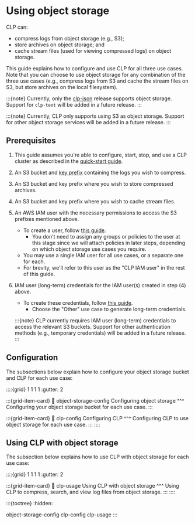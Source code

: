 # Using object storage

CLP can:

* compress logs from object storage (e.g., S3);
* store archives on object storage; and
* cache stream files (used for viewing compressed logs) on object storage.

This guide explains how to configure and use CLP for all three use cases. Note that you can choose
to use object storage for any combination of the three use cases (e.g., compress logs from S3 and
cache the stream files on S3, but store archives on the local filesystem).

:::{note}
Currently, only the [clp-json][release-choices] release supports object storage. Support for
`clp-text` will be added in a future release.
:::

:::{note}
Currently, CLP only supports using S3 as object storage. Support for other object storage services
will be added in a future release.
:::

## Prerequisites

1. This guide assumes you're able to configure, start, stop, and use a CLP cluster as described in
   the [quick-start guide](../quick-start-overview.md).
2. An S3 bucket and [key prefix][aws-key-prefixes] containing the logs you wish to compress.
3. An S3 bucket and key prefix where you wish to store compressed archives.
4. An S3 bucket and key prefix where you wish to cache stream files.
5. An AWS IAM user with the necessary permissions to access the S3 prefixes mentioned above.
    * To create a user, follow [this guide][aws-create-iam-user].
      * You don't need to assign any groups or policies to the user at this stage since we will
        attach policies in later steps, depending on which object storage use cases you require.
    * You may use a single IAM user for all use cases, or a separate one for each.
    * For brevity, we'll refer to this user as the "CLP IAM user" in the rest of this guide.
6. IAM user (long-term) credentials for the IAM user(s) created in step (4) above.
    * To create these credentials, follow [this guide][aws-create-access-keys].
      * Choose the "Other" use case to generate long-term credentials.

    :::{note}
    CLP currently requires IAM user (long-term) credentials to access the relevant S3 buckets.
    Support for other authentication methods (e.g., temporary credentials) will be added in a future
    release.
    :::

## Configuration

The subsections below explain how to configure your object storage bucket and CLP for each use case:

::::{grid} 1 1 1 1
:gutter: 2

:::{grid-item-card}
:link: object-storage-config
Configuring object storage
^^^
Configuring your object storage bucket for each use case.
:::

:::{grid-item-card}
:link: clp-config
Configuring CLP
^^^
Configuring CLP to use object storage for each use case.
:::
::::

## Using CLP with object storage

The subsection below explains how to use CLP with object storage for each use case:

::::{grid} 1 1 1 1
:gutter: 2

:::{grid-item-card}
:link: clp-usage
Using CLP with object storage
^^^
Using CLP to compress, search, and view log files from object storage.
:::
::::

:::{toctree}
:hidden:

object-storage-config
clp-config
clp-usage
:::

[aws-create-access-keys]: https://docs.aws.amazon.com/keyspaces/latest/devguide/create.keypair.html
[aws-create-iam-user]: https://docs.aws.amazon.com/IAM/latest/UserGuide/id_users_create.html
[aws-key-prefixes]: https://docs.aws.amazon.com/AmazonS3/latest/userguide/using-prefixes.html
[release-choices]: ../quick-start-cluster-setup/index.md#choosing-a-release
